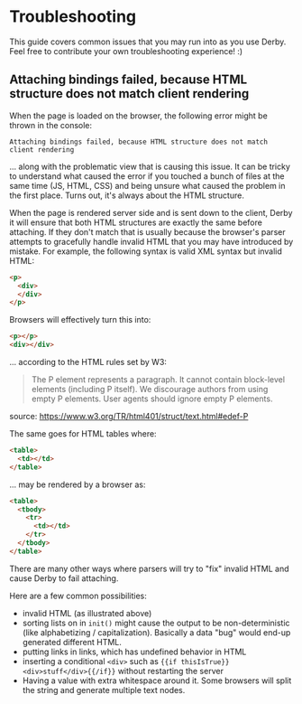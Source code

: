# Troubleshooting

This guide covers common issues that you may run into as you use Derby. Feel free to contribute your own troubleshooting experience! :)

## Attaching bindings failed, because HTML structure does not match client rendering

When the page is loaded on the browser, the following error might be thrown in the console:

```
Attaching bindings failed, because HTML structure does not match client rendering
```

... along with the problematic view that is causing this issue. It can be tricky to understand what caused the error if you touched a bunch of files at the same time (JS, HTML, CSS) and being unsure what caused the problem in the first place. Turns out, it's always about the HTML structure.

When the page is rendered server side and is sent down to the client, Derby it will ensure that both HTML structures are exactly the same before attaching. If they don't match that is usually because the browser's parser attempts to gracefully handle invalid HTML that you may have introduced by mistake. For example, the following syntax is valid XML syntax but invalid HTML:

```html
<p>
  <div>
  </div>
</p>
```

Browsers will effectively turn this into:

```html
<p></p>
<div></div>
```

... according to the HTML rules set by W3:

> The P element represents a paragraph. It cannot contain block-level elements (including P itself). We discourage authors from using empty P elements. User agents should ignore empty P elements.

source: https://www.w3.org/TR/html401/struct/text.html#edef-P

The same goes for HTML tables where:

```html
<table>
  <td></td>
</table>
```

... may be rendered by a browser as:

```html
<table>
  <tbody>
    <tr>
      <td></td>
    </tr>
  </tbody>
</table>
```

There are many other ways where parsers will try to "fix" invalid HTML and cause Derby to fail attaching.

Here are a few common possibilities:
* invalid HTML (as illustrated above)
* sorting lists on in `init()` might cause the output to be non-deterministic (like alphabetizing / capitalization). Basically a data "bug" would end-up generated different HTML.
* putting links in links, which has undefined behavior in HTML
* inserting a conditional `<div>` such as `{{if thisIsTrue}}<div>stuff</div>{{/if}}` without restarting the server
* Having a value with extra whitespace around it. Some browsers will split the string and generate multiple text nodes.
